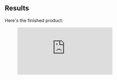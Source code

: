 ## Results

Here's the finished product:

<figure>
  <iframe src="https://gfycat.com/ifr/IllinformedRipeEmeraldtreeskink" frameborder="0" scrolling="no" allowfullscreen="allowfullscreen" />
</figure>

...and here's how I built them!

## Capacitive Sensing

If you were an early adopter of the iPhone, you might have noticed a huge leap in responsiveness with its touchscreen. The iPhone was one of the first popular devices with a **capacitive touchscreen**.

Despite its advantages, **capacitive sensing** is actually pretty simple, and the simplest variant can be implemented with the **[RC circuit](https://en.wikipedia.org/wiki/RC_circuit)** that you might have learned about in physics class.

As your finger approaches a conductive surface, a **capacitor will be formed between them**.

> image of capacitor between finger and electrode

If you measure the **time** it takes to charge and discharge this capacitor, you can infer the distance to the finger.

This allows you to measure **proximity**, but not **direction**. By using multiple electrodes at known locations, the proximity values can be used to infer an absolute location.

> image of array of electrodes

## Design

![The prototype housing](prototype_housing.png)

Alongside the physical housing, I also created a 2D design for the **capacitive electrodes**. These will be cut out of copper tape.

I chose this design for the touch element for **three reasons**:
  - Easy to fab with my vinyl cutter.
  - I can measure both distance and direction with a minimal design.
  - The edges of the copper tape can be folded over to surface mount to my PCB.

## Fabrication

My 3D printer sucks. Like, it's my own fault, but it really sucks.

![Printrbot simple metal](my_printer.png)

It's been **dropped off a table** three times.

  - Auto-leveling probe broke. I calibrate every print by hand.
  - Power supply broke, so I had to repurpose a spare PC power supply.
  - The USB head snapped off. I use a bundle of jumpers instead.

This should really be a testament to the resilience of the Printrbot Simple Metal, but the print quality has suffered since the three major repairs.

Anyway, after getting a print out of her, I moved onto cutting the touch pads. I have a **[Silhouette Portrait](https://www.silhouetteamerica.com/shop/machines/portrait)**, which I'll use to cut the copper tape.

![After application](after_peeling.png)

Looks good! I soldered some pins on the edges for testing, and with that we can move onto some **software**.

## Software

My microcontroller of choice for this prototype is a **[Teensy LC](https://www.pjrc.com/teensy/teensyLC.html)**. The **Teensy** has all the hardware we need onboard, including capacitance-measuring circuits and a USB controller.

For the **final design**, I'll have to create my own board.

![Teensy LC](teensy.png)

So here's the thing, right? All of this stuff is unfortunately **very relative**. Touches will induce an unknown amount of capacitance, and we have to be able to normalize all of it to figure out a touch position.

To solve this problem, there's a constant **calibration process** that happens in the background. It kind of looks like this:

![Calibration process](calibration.png)

This solves the two biggest problems I have:

  - Knowing the difference between a hard touch and a touch with great surface area.
  - Normalizing measured capacitance with variable min/max capacitances.

In hindsight, the software could have been simplified with a **different physical design**. However, I'm happy with what I ended up with because it's working quite well!

## Results

After slapping a protective sheet of vinyl on top, I wrote a small app using Python to test out the input over serial.

<figure>
  <iframe src="https://gfycat.com/ifr/IllinformedRipeEmeraldtreeskink" frameborder="0" scrolling="no" allowfullscreen="allowfullscreen" />
</figure>

Works pretty well! But I'd rather see it in a game, so I quickly wrote a **uinput joystick driver** for my input device and checked it out in Retroarch.

<figure>
  <iframe src="https://gfycat.com/ifr/EarnestCrazyCapeghostfrog" frameborder="0" scrolling="no" allowfullscreen="allowfullscreen" />
</figure>

Not bad! Can't wait to have this in my pocket.

Total thickness of the case has been reduced to **2.25mm** :)
